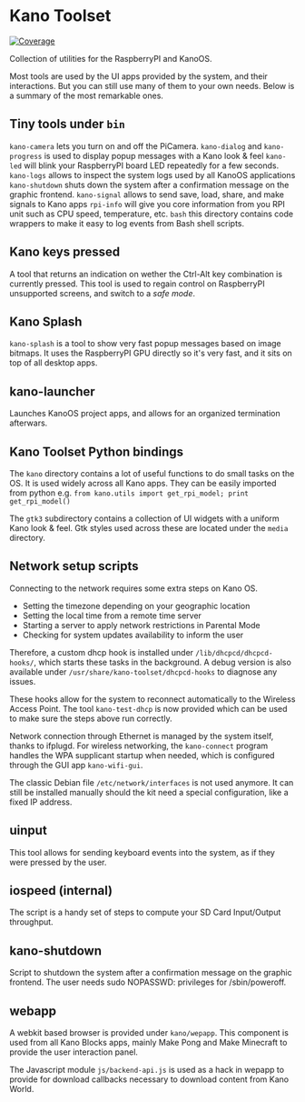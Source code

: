 # Kano Toolset

[![Coverage](http://dev.kano.me/public/status-badges/kano-toolset-coverage.svg)](http://dev.kano.me/public/status-badges/kano-toolset-coverage.svg)

Collection of utilities for the RaspberryPI and KanoOS.

Most tools are used by the UI apps provided by the system, and their interactions.
But you can still use many of them to your own needs. Below is a summary of the most remarkable ones.

## Tiny tools under `bin`

`kano-camera` lets you turn on and off the PiCamera.
`kano-dialog` and `kano-progress` is used to display popup messages with a Kano look & feel
`kano-led` will blink your RaspberryPI board LED repeatedly for a few seconds.
`kano-logs` allows to inspect the system logs used by all KanoOS applications
`kano-shutdown` shuts down the system after a confirmation message on the graphic frontend.
`kano-signal` allows to send save, load, share, and make signals to Kano apps
`rpi-info` will give you core information from you RPI unit such as CPU speed, temperature, etc.
`bash` this directory contains code wrappers to make it easy to log events from Bash shell scripts.

## Kano keys pressed

A tool that returns an indication on wether the Ctrl-Alt key combination is currently pressed.
This tool is used to regain control on RaspberryPI unsupported screens, and switch to a *safe mode*.

## Kano Splash

`kano-splash` is a tool to show very fast popup messages based on image bitmaps.
It uses the RaspberryPI GPU directly so it's very fast, and it sits on top of all desktop apps.

## kano-launcher

Launches KanoOS project apps, and allows for an organized termination afterwars.

## Kano Toolset Python bindings

The `kano` directory contains a lot of useful functions to do small tasks on the OS.
It is used widely across all Kano apps. They can be easily imported 
from python e.g. ```from kano.utils import get_rpi_model; print get_rpi_model()```

The `gtk3` subdirectory contains a collection of UI widgets with a uniform Kano look & feel.
Gtk styles used across these are located under the `media` directory.

## Network setup scripts

Connecting to the network requires some extra steps on Kano OS.

 * Setting the timezone depending on your geographic location
 * Setting the local time from a remote time server
 * Starting a server to apply network restrictions in Parental Mode
 * Checking for system updates availability to inform the user

Therefore, a custom dhcp hook is installed under `/lib/dhcpcd/dhcpcd-hooks/`, which starts
these tasks in the background. A debug version is also available under
`/usr/share/kano-toolset/dhcpcd-hooks` to diagnose any issues.

These hooks allow for the system to reconnect automatically to the Wireless Access Point.
The tool `kano-test-dhcp` is now provided which can be used to make sure the steps above run correctly.

Network connection through Ethernet is managed by the system itself, thanks to ifplugd.
For wireless networking, the `kano-connect` program handles the WPA supplicant startup when needed,
which is configured through the GUI app `kano-wifi-gui`.

The classic Debian file `/etc/network/interfaces` is not used anymore. It can still be installed manually
should the kit need a special configuration, like a fixed IP address.

## uinput

This tool allows for sending keyboard events into the system, as if they were pressed by the user.

## iospeed (internal)

The script is a handy set of steps to compute your SD Card Input/Output throughput.

## kano-shutdown

Script to shutdown the system after a confirmation message on the graphic frontend.
The user needs sudo NOPASSWD: privileges for /sbin/poweroff.

## webapp

A webkit based browser is provided under `kano/wepapp`. This component is used from
all Kano Blocks apps, mainly Make Pong and Make Minecraft to provide the user interaction panel.

The Javascript module `js/backend-api.js` is used as a hack in wepapp to provide for
download callbacks necessary to download content from Kano World.
